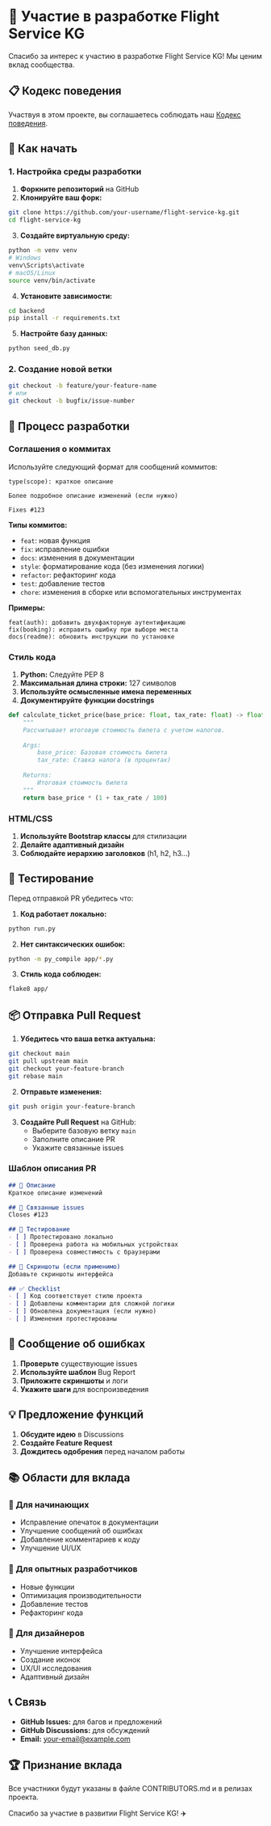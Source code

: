 # 🤝 Участие в разработке Flight Service KG

Спасибо за интерес к участию в разработке Flight Service KG! Мы ценим вклад сообщества.

## 📋 Кодекс поведения

Участвуя в этом проекте, вы соглашаетесь соблюдать наш [Кодекс поведения](CODE_OF_CONDUCT.md).

## 🚀 Как начать

### 1. Настройка среды разработки

1. **Форкните репозиторий** на GitHub
2. **Клонируйте ваш форк:**
```bash
git clone https://github.com/your-username/flight-service-kg.git
cd flight-service-kg
```

3. **Создайте виртуальную среду:**
```bash
python -m venv venv
# Windows
venv\Scripts\activate
# macOS/Linux  
source venv/bin/activate
```

4. **Установите зависимости:**
```bash
cd backend
pip install -r requirements.txt
```

5. **Настройте базу данных:**
```bash
python seed_db.py
```

### 2. Создание новой ветки

```bash
git checkout -b feature/your-feature-name
# или
git checkout -b bugfix/issue-number
```

## 📝 Процесс разработки

### Соглашения о коммитах

Используйте следующий формат для сообщений коммитов:

```
type(scope): краткое описание

Более подробное описание изменений (если нужно)

Fixes #123
```

**Типы коммитов:**
- `feat`: новая функция
- `fix`: исправление ошибки
- `docs`: изменения в документации
- `style`: форматирование кода (без изменения логики)
- `refactor`: рефакторинг кода
- `test`: добавление тестов
- `chore`: изменения в сборке или вспомогательных инструментах

**Примеры:**
```
feat(auth): добавить двухфакторную аутентификацию
fix(booking): исправить ошибку при выборе места
docs(readme): обновить инструкции по установке
```

### Стиль кода

1. **Python:** Следуйте PEP 8
2. **Максимальная длина строки:** 127 символов
3. **Используйте осмысленные имена переменных**
4. **Документируйте функции docstrings**

```python
def calculate_ticket_price(base_price: float, tax_rate: float) -> float:
    """
    Рассчитывает итоговую стоимость билета с учетом налогов.
    
    Args:
        base_price: Базовая стоимость билета
        tax_rate: Ставка налога (в процентах)
    
    Returns:
        Итоговая стоимость билета
    """
    return base_price * (1 + tax_rate / 100)
```

### HTML/CSS
1. **Используйте Bootstrap классы** для стилизации
2. **Делайте адаптивный дизайн**
3. **Соблюдайте иерархию заголовков** (h1, h2, h3...)

## 🧪 Тестирование

Перед отправкой PR убедитесь что:

1. **Код работает локально:**
```bash
python run.py
```

2. **Нет синтаксических ошибок:**
```bash
python -m py_compile app/*.py
```

3. **Стиль кода соблюден:**
```bash
flake8 app/
```

## 📦 Отправка Pull Request

1. **Убедитесь что ваша ветка актуальна:**
```bash
git checkout main
git pull upstream main
git checkout your-feature-branch
git rebase main
```

2. **Отправьте изменения:**
```bash
git push origin your-feature-branch
```

3. **Создайте Pull Request** на GitHub:
   - Выберите базовую ветку `main`
   - Заполните описание PR
   - Укажите связанные issues

### Шаблон описания PR

```markdown
## 📝 Описание
Краткое описание изменений

## 🔗 Связанные issues
Closes #123

## 🧪 Тестирование
- [ ] Протестировано локально
- [ ] Проверена работа на мобильных устройствах
- [ ] Проверена совместимость с браузерами

## 📸 Скриншоты (если применимо)
Добавьте скриншоты интерфейса

## ✅ Checklist
- [ ] Код соответствует стилю проекта
- [ ] Добавлены комментарии для сложной логики
- [ ] Обновлена документация (если нужно)
- [ ] Изменения протестированы
```

## 🐛 Сообщение об ошибках

1. **Проверьте** существующие issues
2. **Используйте шаблон** Bug Report
3. **Приложите скриншоты** и логи
4. **Укажите шаги** для воспроизведения

## 💡 Предложение функций

1. **Обсудите идею** в Discussions
2. **Создайте Feature Request**
3. **Дождитесь одобрения** перед началом работы

## 📚 Области для вклада

### 🔰 Для начинающих
- Исправление опечаток в документации
- Улучшение сообщений об ошибках
- Добавление комментариев к коду
- Улучшение UI/UX

### 🚀 Для опытных разработчиков
- Новые функции
- Оптимизация производительности
- Добавление тестов
- Рефакторинг кода

### 🎨 Для дизайнеров
- Улучшение интерфейса
- Создание иконок
- UX/UI исследования
- Адаптивный дизайн

## 📞 Связь

- **GitHub Issues:** для багов и предложений
- **GitHub Discussions:** для обсуждений
- **Email:** your-email@example.com

## 🏆 Признание вклада

Все участники будут указаны в файле CONTRIBUTORS.md и в релизах проекта.

Спасибо за участие в развитии Flight Service KG! ✈️